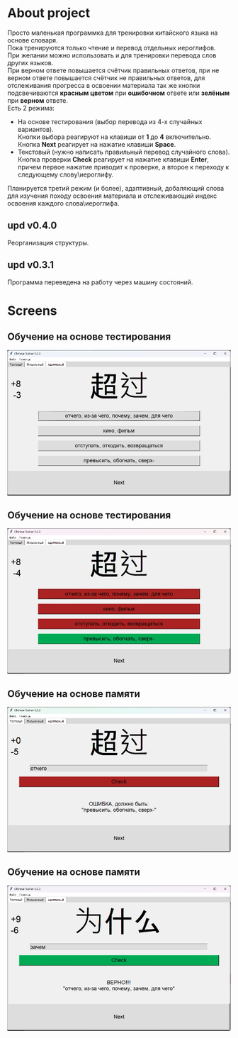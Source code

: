 # About project

Просто маленькая программка для тренировки китайского языка на основе словаря.  
Пока тренируются только чтение и перевод отдельных иероглифов.  
При желании можно использовать и для тренировки перевода слов других языков.  
При верном ответе повышается счётчик правильных ответов, при не верном ответе повышается счётчик не правильных ответов, для отслеживания прогресса в освоении материала так же кнопки подсвечиваются **красным цветом** при **ошибочном** ответе или **зелёным** при **верном** ответе.  
Есть 2 режима:
- На основе тестирования (выбор перевода из 4-х случайных вариантов).  
Кнопки выбора реагируют на клавиши от **1** до **4** включительно.  
Кнопка **Next** реагирует на нажатие клавиши **Space**.
- Текстовый (нужно написать правильный перевод случайного слова).  
Кнопка проверки **Check** реагирует на нажатие клавиши **Enter**, причем первое нажатие приводит к проверке, а второе к переходу к следующему слову\иероглифу. 

Планируется третий режим (и более), адаптивный, добаляющий слова для изучения походу освоения 
материала и отслеживающий индекс освоения каждого слова\иероглифа.

## upd v0.4.0  
Реорганизация структуры.

## upd v0.3.1  
Программа переведена на работу через машину состояний.


# Screens  
## Обучение на основе тестирования
![Обучение на основе тестирования](https://github.com/Deciptikon/Python_Chiness_Workout/blob/main/Screens/v0.2.3/0.jpg)  
## Обучение на основе тестирования
![Обучение на основе тестирования](https://github.com/Deciptikon/Python_Chiness_Workout/blob/main/Screens/v0.2.3/1.jpg)  

## Обучение на основе памяти
![Обучение на основе памяти](https://github.com/Deciptikon/Python_Chiness_Workout/blob/main/Screens/v0.2.3/2.jpg)  
## Обучение на основе памяти
![Обучение на основе памяти](https://github.com/Deciptikon/Python_Chiness_Workout/blob/main/Screens/v0.2.3/3.jpg)  